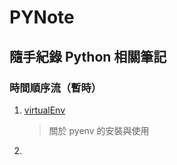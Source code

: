 # PYNote

## 隨手紀錄 Python 相關筆記 

### 時間順序流（暫時）
1. [virtualEnv](PYnote/virtualEnv.md)
    > 關於 pyenv 的安裝與使用
2. 